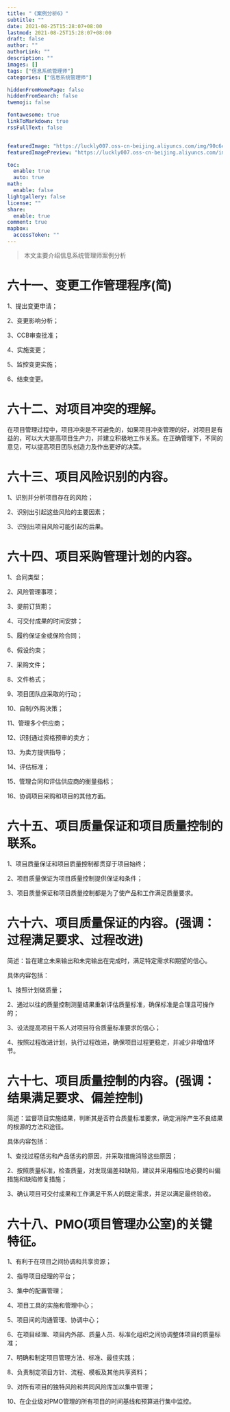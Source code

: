 ```yaml
---
title: "《案例分析6》"
subtitle: ""
date: 2021-08-25T15:28:07+08:00
lastmod: 2021-08-25T15:28:07+08:00
draft: false
author: ""
authorLink: ""
description: ""
images: []
tags: ["信息系统管理师"]
categories: ["信息系统管理师"]

hiddenFromHomePage: false
hiddenFromSearch: false
twemoji: false

fontawesome: true
linkToMarkdown: true
rssFullText: false


featuredImage: "https://luckly007.oss-cn-beijing.aliyuncs.com/img/90c6cc12-742e-4c9f-b318-b912f163b8d0.png"
featuredImagePreview: "https://luckly007.oss-cn-beijing.aliyuncs.com/img/90c6cc12-742e-4c9f-b318-b912f163b8d0.png"

toc:
  enable: true
  auto: true
math:
  enable: false
lightgallery: false
license: ""
share:
  enable: true
comment: true
mapbox:
  accessToken: ""
---
```




> 本文主要介绍信息系统管理师案例分析

<!--more-->

# 六十一、变更工作管理程序(简)

1、提出变更申请；

2、变更影响分析；

3、CCB审查批准；

4、实施变更；

5、监控变更实施；

6、结束变更。

# 六十二、对项目冲突的理解。

在项目管理过程中，项目冲突是不可避免的，如果项目冲突管理的好，对项目是有益的，可以大大提高项目生产力，并建立积极地工作关系。在正确管理下，不同的意见，可以提高项目团队创造力及作出更好的决策。

# 六十三、项目风险识别的内容。

1、识别并分析项目存在的风险；

2、识别出引起这些风险的主要因素；

3、识别出项目风险可能引起的后果。

# 六十四、项目采购管理计划的内容。

1、合同类型；

2、风险管理事项；

3、提前订货期；

4、可交付成果的时间安排；

5、履约保证金或保险合同；

6、假设约束；

7、采购文件；

8、文件格式；

9、项目团队应采取的行动；

10、自制/外购决策；

11、管理多个供应商；

12、识别通过资格预审的卖方；

13、为卖方提供指导；

14、评估标准；

15、管理合同和评估供应商的衡量指标；

16、协调项目采购和项目的其他方面。

# 六十五、项目质量保证和项目质量控制的联系。



1、项目质量保证和项目质量控制都贯穿于项目始终；

2、项目质量保证为项目质量控制提供保证和条件；

3、项目质量保证和项目质量控制都是为了使产品和工作满足质量要求。

# 六十六、项目质量保证的内容。(强调：过程满足要求、过程改进)

简述：旨在建立未来输出和未完输出在完成时，满足特定需求和期望的信心。

具体内容包括：

1、按照计划做质量；

2、通过以往的质量控制测量结果重新评估质量标准，确保标准是合理且可操作的；

3、设法提高项目干系人对项目符合质量标准要求的信心；

4、按照过程改进计划，执行过程改进，确保项目过程更稳定，并减少非增值环节。

# 六十七、项目质量控制的内容。(强调：结果满足要求、偏差控制)

简述：监督项目实施结果，判断其是否符合质量标准要求，确定消除产生不良结果的根源的方法和途径。

具体内容包括：

1、查找过程低劣和产品低劣的原因，并采取措施消除这些原因；

2、按照质量标准，检查质量，对发现偏差和缺陷，建议并采用相应地必要的纠偏措施和缺陷修复措施；

3、确认项目可交付成果和工作满足干系人的既定需求，并足以满足最终验收。

# 六十八、PMO(项目管理办公室)的关键特征。

1、有利于在项目之间协调和共享资源；

2、指导项目经理的平台；

3、集中的配置管理；

4、项目工具的实施和管理中心；

5、项目间的沟通管理、协调中心；

6、在项目经理、项目内外部、质量人员、标准化组织之间协调整体项目的质量标准；

7、明确和制定项目管理方法、标准、最佳实践；

8、负责制定项目方针、流程、模板及其他共享资料；

9、对所有项目的独特风险和共同风险库加以集中管理；

10、在企业级对PMO管理的所有项目的时间基线和预算进行集中监控。

 

 